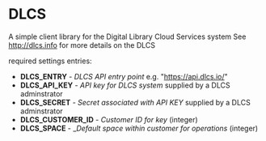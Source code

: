 DLCS
====
A simple client library for the Digital Library Cloud Services system
See http://dlcs.info for more details on the DLCS

required settings entries:

- **DLCS_ENTRY** - _DLCS API entry point_ e.g. "https://api.dlcs.io/"
- **DLCS_API_KEY** - _API key for DLCS system_ supplied by a DLCS adminstrator
- **DLCS_SECRET** - _Secret associated with API KEY_ supplied by a DLCS adminstrator
- **DLCS_CUSTOMER_ID** - _Customer ID for key_  (integer)
- **DLCS_SPACE** - __Default space within customer for operations_ (integer)